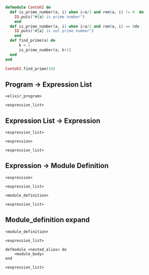 ``` Elixir
defmodule Contoh2 do
  def is_prime_number(a, i) when i<a/2 and rem(a, i) != 0  do
    IO.puts("#{a} is prime number")
    end
  def is_prime_number(a, i) when i<a/2 and rem(a, i) == 0do
    IO.puts("#{a} is not prime number")
    end
  def find_prime(a) do
      k = 1
      is_prime_number(a, k+1)
  end
end

Contoh2.find_prime(10)
```

## Program -> Expression List
```
<elixir_program>
```

```
<expression_list>
```
## Expression List -> Expression
```
<expression_list>
```

```
<expression>

<expression_list>
```

## Expression -> Module Definition
```
<expression>

<expression_list>
```

```
<module_definition>

<expression_list>
```

## Module_definition expand

```
<module_definition>

<expression_list>
```

```
defmodule <nested_alias> do 
    <module_body> 
end

<expression_list>
```

